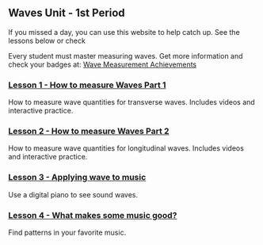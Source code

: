 ## Waves Unit - 1st Period

If you missed a day, you can use this website to help catch up. See the lessons below or check

Every student must master measuring waves. Get more information and check your badges at: [Wave Measurement Achievements](./badges.md)

### [Lesson 1 - How to measure Waves Part 1](./lesson1.md)
How to measure wave quantities for transverse waves. Includes videos and interactive practice. 

### [Lesson 2 - How to measure Waves Part 2](./lesson2.md)
How to measure wave quantities for longitudinal waves. Includes videos and interactive practice. 

### [Lesson 3 - Applying wave to music](./lesson3.md)
Use a digital piano to see sound waves. 

### [Lesson 4 - What makes some music good?](./lesson4.md)
Find patterns in your favorite music. 
